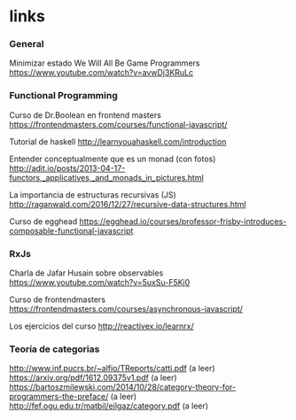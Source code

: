 # links

### General
Minimizar estado
We Will All Be Game Programmers
https://www.youtube.com/watch?v=avwDj3KRuLc


### Functional Programming

Curso de Dr.Boolean en frontend masters
https://frontendmasters.com/courses/functional-javascript/

Tutorial de haskell
http://learnyouahaskell.com/introduction

Entender conceptualmente que es un monad (con fotos)
http://adit.io/posts/2013-04-17-functors,_applicatives,_and_monads_in_pictures.html

La importancia de estructuras recursivas (JS)
http://raganwald.com/2016/12/27/recursive-data-structures.html

Curso de egghead
https://egghead.io/courses/professor-frisby-introduces-composable-functional-javascript

### RxJs
Charla de Jafar Husain sobre observables
https://www.youtube.com/watch?v=5uxSu-F5Kj0

Curso de frontendmasters 
https://frontendmasters.com/courses/asynchronous-javascript/

Los ejercicios del curso
http://reactivex.io/learnrx/

### Teoría de categorias
http://www.inf.pucrs.br/~alfio/TReports/catti.pdf (a leer)
https://arxiv.org/pdf/1612.09375v1.pdf (a leer)
https://bartoszmilewski.com/2014/10/28/category-theory-for-programmers-the-preface/ (a leer)
http://fef.ogu.edu.tr/matbil/eilgaz/category.pdf (a leer)
